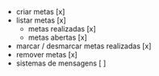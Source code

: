 - criar metas [x]
- listar metas [x]
    - metas realizadas [x]
    - metas abertas [x]
- marcar / desmarcar metas realizadas [x]
- remover metas [x]
- sistemas de mensagens [ ]